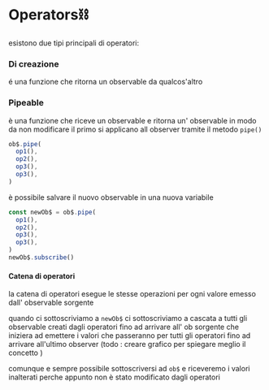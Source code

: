 # Operators⛓

esistono due tipi principali di operatori:

### Di creazione 

é una funzione che ritorna  un observable da qualcos'altro 

### Pipeable 

è una funzione che riceve un observable e ritorna un' observable in modo da non modificare il primo si applicano all observer tramite il metodo `pipe()`

```typescript
ob$.pipe(
  op1(),
  op2(),
  op3(),
  op3(),
)
```

è possibile salvare il nuovo observable in una nuova variabile 

```typescript
const newOb$ = ob$.pipe(
  op1(),
  op2(),
  op3(),
  op3(),
)
newOb$.subscribe()
```

#### Catena di operatori

la catena di operatori esegue le stesse operazioni per ogni valore emesso dall' observable sorgente

quando ci sottoscriviamo a `newOb$` ci sottoscriviamo a cascata a tutti gli observable creati dagli operatori fino ad arrivare all' ob sorgente che iniziera ad emettere i valori che passeranno per tutti gli operatori fino ad arrivare all'ultimo observer \(todo : creare grafico per spiegare meglio il concetto \)

comunque e sempre possibile sottoscriversi ad `ob$` e riceveremo i valori inalterati perche appunto non è stato modificato dagli operatori

## 



